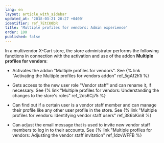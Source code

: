 ```yaml
---
lang: en
layout: article_with_sidebar
updated_at: '2018-03-21 20:27 +0400'
identifier: ref_7EtCK0bR
title: 'Multiple profiles for vendors: Admin experience'
order: 100
published: false
---
```

In a multivendor X-Cart store, the store administrator performs the following functions in connection with the activation and use of the addon **Multiple profiles for vendors**:
   
   * Activates the addon "Multiple profiles for vendors".
        See {% link "Activating the Multiple profiles for vendors addon" ref_5gAf2h1i %}
        
   * Gets access to the new user role "Vendor staff" and can rename it, if necessary. 
        See {% link "Multiple profiles for vendors: Understanding the changes to the store's roles" ref_2ds6Cj75 %}
        
   * Can find out if a certain user is a vendor staff member and can manage their profile like any other user profile in the store.
        See {% link "Multiple profiles for vendors: Identifying vendor staff users" ref_386bKin8 %}
        
   * Can adjust the email message that is used to invite new vendor staff members to log in to their accounts.
        See {% link "Multiple profiles for vendors: Adjusting the vendor staff invitation" ref_1dzvWFFB %}
